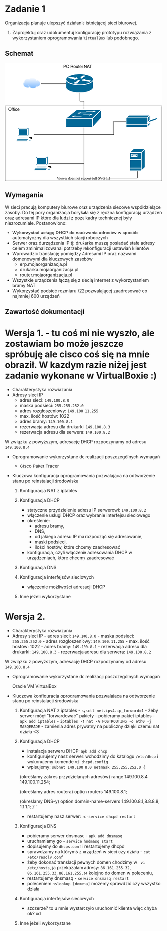 # Zadanie 1

Organizacja planuje ulepszyć działanie istniejącej sieci biurowej.

1. Zaprojektuj oraz udokumentuj konfigurację prototypu rozwiązania z wykorzystaniem oprogramowania ``VirtualBox`` lub podobnego. 

## Schemat

![zadanie 1](office.svg)

## Wymagania

W sieci pracują komputery biurowe oraz urządzenia siecowe współdzielące zasoby. Do tej pory organizacja borykała się z ręczna konfiguracją urządzeń oraz adresami IP które dla ludzi z poza kadry technicznej były niezrozumiałe. Postanowiono:

* Wykorzystać usługę DHCP do nadawania adresów w sposób automatyczny dla wszystkich stacji roboczych
* Serwer oraz durządzenia IP tj: drukarka muszą posiadać stałe adresy celem zminimalizowanai potrzeby rekonfiguracji ustawiań klientów
* Wprowadzić translację pomiędzy Adresami IP oraz nazwami domenowymi dla kluczowych zasobów
   - erp.mojaorganizacja.pl
   - drukarka.mojaorganizacja.pl
   - router.mojaorganizacja.pl
* Wszystkie urządzenia łączą się z siecią internet z wykorzystaniem bramy NAT
* Wykorzystać podsieć rozmiaru /22 pozwalającej zaadresować co najmniej 600 urządzeń

## Zawartość dokumentacji

# Wersja 1. - tu coś mi nie wyszło, ale zostawiam bo może jeszcze spróbuję ale cisco coś się na mnie obraził. W kazdym razie niżej jest zadanie wykonane w VirtualBoxie :) 

 * Charakterystyka rozwiazania 
 * Adresy sieci IP
   - adres sieci: ``149.100.8.0``
   - maska podsieci: ``255.255.252.0``
   - adres rozgłoszeniowy: ``149.100.11.255``
   - max. ilość hostów: 1022
   - adres bramy: ``149.100.8.1``
   - rezerwacja adresu dla drukarki: ``149.100.8.3``
   - rezerwacja adresu dla serwera: ``149.100.8.2``
   
 W związku z powyższym, adresację DHCP rozpoczynamy od adresu ``149.100.8.4``
 
 * Oprogramowanie wykorzystane do realizacji poszczególnych wymagań
   - Cisco Paket Tracer
   
 * Kluczowa konfiguracja oprogramowania pozwalająca na odtworzenie stanu po reinstalacji środowiska
    1. Konfiguracja NAT z iptables 
    2. Konfiguracja DHCP
    
    
        - statyczne przydzielenie adresu IP serwerowi: ``149.100.8.2``
        - włączenie usługi DHCP oraz wybranie interfejsu sieciowego
        - określenie:
           - adresu bramy, 
           - DNS, 
           - od jakiego adresu IP ma rozpocząć się adresowanie, 
           - maski podsieci, 
           - ilości hostów, które chcemy zaadresować
        - konfiguracja, czyli włączenie adresowania DHCP w urządzeniach, które chcemy zaadresować
      
    
    3. Konfiguracja DNS
    4. Konfiguracja interfejsów sieciowych
    
        - włączenie możliwości adresacji DHCP
      
    5. Inne jeżeli wykorzystane

# Wersja 2.

 * Charakterystyka rozwiazania 
 * Adresy sieci IP
        - adres sieci: ``149.100.8.0``
        - maska podsieci: ``255.255.252.0``
        - adres rozgłoszeniowy: ``149.100.11.255``
        - max. ilość hostów: 1022
        - adres bramy: ``149.100.8.1``
        - rezerwacja adresu dla drukarki: ``149.100.8.3``
        - rezerwacja adresu dla serwera: ``149.100.8.2``
   
 W związku z powyższym, adresację DHCP rozpoczynamy od adresu ``149.100.8.4``
 
 
 * Oprogramowanie wykorzystane do realizacji poszczególnych wymagań
 
   Oracle VM VirtualBox
 
 * Kluczowa konfiguracja oprogramowania pozwalająca na odtworzenie stanu po reinstalacji środowiska
    1. Konfiguracja NAT z iptables 
           - ``sysctl net.ipv4.ip_forward=1`` - żeby serwer mógł "forwardować" pakiety
           - pobieramy pakiet iptables - ``apk add iptables``
           - ``iptables -t nat -A POSTROUTING -o eth0 -j MASQERADE`` - zamienia adres prywatny na publiczny dzięki czemu nat działa <3
         
         
    2. Konfiguracja DHCP
        - instalacja serweru DHCP: ``apk add dhcp``
        - konfigurujemy nasz serwer: wchodzimy do katalogu ``/etc/dhcp`` i wykonujemy komende ``vi dhcpd.config``
        - wpisujemy: ``subnet 149.100.8.0 netmask 255.255.252.0 {``
      
       (określamy zakres przydzielanych adresów) range 149.100.8.4 149.100.11.254;
       
       (określamy adres routera) option routers 149.100.8.1;
       
       (określamy DNS-y) option domain-name-servers 149.100.8.1,8.8.8.8, 1.1.1.1;
      }``
      
        - restartujemy nasz serwer: ``rc-service dhcpd restart``
     
      
      
    3. Konfiguracja DNS
    
        - pobieramy serwer dnsmasq - ``apk add dnsmasq``
        - uruchamiamy go - ``service hndmasq start``
        - dopisujemy do ``dhcps.conf`` i restartujemy dhcpd
        - sprawdzamy na którymś z urządzeń w sieci czy działa - ``cat /etc/resolv.conf``
        - żeby dokonać translacji pewnych domen chodzimy w `` vi /etc/hosts``, ja przekazałam adresy: ``86.161.255.32``, ``86.161.255.33``, ``86.161.255.34`` kolejno do domen w            poleceniu,
        - restartujemy dnsmasq - ``service dnsmasq restart``
        - poleceniem ``nslookup [domena]`` możemy sprawdzić czy wszystko działa
      
      
      
    4. Konfiguracja interfejsów sieciowych
        - szczerze? to u mnie wystarczyło uruchomić klienta więc chyba ok? xd 
    5. Inne jeżeli wykorzystane
